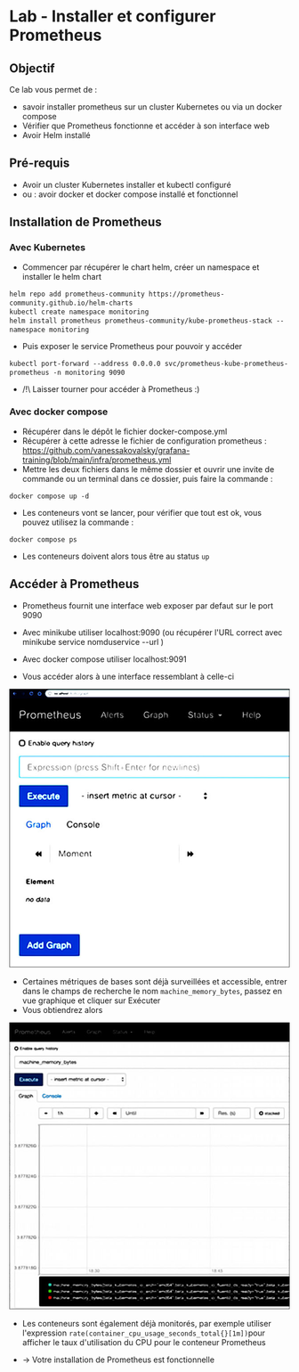 # Lab - Installer et configurer Prometheus

## Objectif

Ce lab vous permet de : 

* savoir installer prometheus sur un cluster Kubernetes ou via un docker compose
* Vérifier que Prometheus fonctionne et accéder à son interface web
* Avoir Helm installé

## Pré-requis 

* Avoir un cluster Kubernetes installer et kubectl configuré
* ou : avoir docker et docker compose installé et fonctionnel

## Installation de Prometheus

### Avec Kubernetes

* Commencer par récupérer le chart helm, créer un namespace et installer le helm chart
```
helm repo add prometheus-community https://prometheus-community.github.io/helm-charts
kubectl create namespace monitoring
helm install prometheus prometheus-community/kube-prometheus-stack --namespace monitoring
```
* Puis exposer le service Prometheus pour pouvoir y accéder 
```
kubectl port-forward --address 0.0.0.0 svc/prometheus-kube-prometheus-prometheus -n monitoring 9090 
```
* /!\ Laisser tourner pour accéder à Prometheus :)

### Avec docker compose

* Récupérer dans le dépôt le fichier docker-compose.yml
* Récupérer à cette adresse le fichier de configuration prometheus : https://github.com/vanessakovalsky/grafana-training/blob/main/infra/prometheus.yml
* Mettre les deux fichiers dans le même dossier et ouvrir une invite de commande ou un terminal dans ce dossier, puis faire la commande :
```
docker compose up -d
```
* Les conteneurs vont se lancer, pour vérifier que tout est ok, vous pouvez utilisez la commande :
```
docker compose ps 
```
* Les conteneurs doivent alors tous être au status `up`

## Accéder à Prometheus

* Prometheus fournit une interface web exposer par defaut sur le port 9090
* Avec minikube utiliser localhost:9090 (ou récupérer l'URL correct avec minikube service nomduservice --url )
* Avec docker compose utiliser localhost:9091 

* Vous accéder alors à une interface ressemblant à celle-ci

![](img/Console-Prometheus.jpg)

* Certaines métriques de bases sont déjà surveillées et accessible, entrer dans le champs de recherche le nom `machine_memory_bytes`, passez en vue graphique et cliquer sur Exécuter 
* Vous obtiendrez alors

![](img/La-chaine-metrique-de-Prometheus.jpg)

* Les conteneurs sont également déjà monitorés, par exemple utiliser l'expression `rate(container_cpu_usage_seconds_total{}[1m])`pour afficher le taux d'utilisation du CPU pour le conteneur Prometheus 

* -> Votre installation de Prometheus est fonctionnelle
